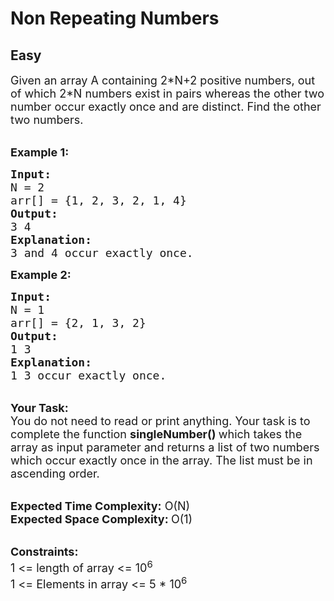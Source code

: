 # Non Repeating Numbers
## Easy 
<div class="problem-statement">
                <p></p><p><span style="font-size:18px">Given an array A containing 2*N+2 positive&nbsp;numbers, out of which 2*N numbers exist in&nbsp;pairs&nbsp;whereas&nbsp;the other two number&nbsp;occur exactly once and are distinct. Find the other two numbers.</span></p>

<p><br>
<span style="font-size:18px"><strong>Example 1:</strong></span></p>

<pre style="position: relative;"><span style="font-size:18px"><strong>Input: 
</strong>N = 2
arr[] = {1, 2, 3, 2, 1, 4}
<strong>Output:
</strong>3 4 
<strong>Explanation:
</strong>3 and 4 occur exactly once.</span>
<div class="open_grepper_editor" title="Edit &amp; Save To Grepper"></div></pre>

<p><span style="font-size:18px"><strong>Example 2:</strong></span></p>

<pre style="position: relative;"><span style="font-size:18px"><strong>Input:
</strong>N = 1
arr[] = {2, 1, 3, 2}
<strong>Output:
</strong>1 3
<strong>Explanation:</strong>
1 3 occur exactly once.</span>
<div class="open_grepper_editor" title="Edit &amp; Save To Grepper"></div></pre>

<p><br>
<span style="font-size:18px"><strong>Your Task:</strong><br>
You do not need to read or print anything. Your task is to complete the function&nbsp;<strong>singleNumber()&nbsp;</strong>which takes the array as input parameter and returns a list of two numbers which occur exactly once in the array. The list must be in ascending order.</span></p>

<p><br>
<span style="font-size:18px"><strong>Expected Time Complexity:</strong>&nbsp;O(N)<br>
<strong>Expected Space Complexity:&nbsp;</strong>O(1)</span></p>

<p><br>
<span style="font-size:18px"><strong>Constraints:</strong><br>
1 &lt;= length of array &lt;= 10<sup>6&nbsp;</sup></span><br>
<span style="font-size:18px">1 &lt;= Elements in array &lt;= 5 * 10<sup>6</sup></span></p>
 <p></p>
            </div>